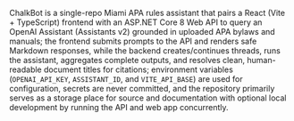 ChalkBot is a single-repo Miami APA rules assistant that pairs a React (Vite + TypeScript) frontend with an ASP.NET Core 8 Web API to query an OpenAI Assistant (Assistants v2) grounded in uploaded APA bylaws and manuals; the frontend submits prompts to the API and renders safe Markdown responses, while the backend creates/continues threads, runs the assistant, aggregates complete outputs, and resolves clean, human-readable document titles for citations; environment variables (`OPENAI_API_KEY`, `ASSISTANT_ID`, and `VITE_API_BASE`) are used for configuration, secrets are never committed, and the repository primarily serves as a storage place for source and documentation with optional local development by running the API and web app concurrently.
